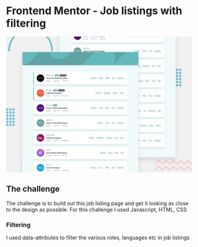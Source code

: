 # Frontend Mentor - Job listings with filtering

![Design preview for the Job listings with filtering coding challenge](./design/desktop-preview.jpg)


## The challenge

The challenge is to build out this job listing page and get it looking as close to the design as possible. For this challenge I used Javascript, HTML, CSS

### Filtering

I used data-attributes to filter the various roles, languages etc in job listings


